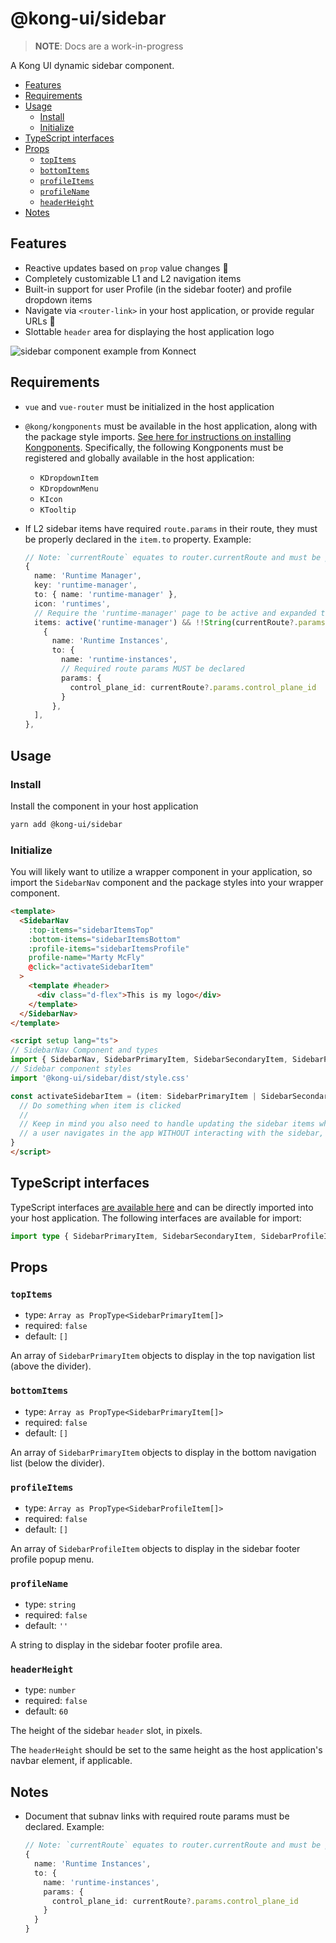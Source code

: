# @kong-ui/sidebar

> **NOTE**: Docs are a work-in-progress

A Kong UI dynamic sidebar component.

- [Features](#features)
- [Requirements](#requirements)
- [Usage](#usage)
  - [Install](#install)
  - [Initialize](#initialize)
- [TypeScript interfaces](#typescript-interfaces)
- [Props](#props)
  - [`topItems`](#topitems)
  - [`bottomItems`](#bottomitems)
  - [`profileItems`](#profileitems)
  - [`profileName`](#profilename)
  - [`headerHeight`](#headerheight)
- [Notes](#notes)

## Features

- Reactive updates based on `prop` value changes :rocket:
- Completely customizable L1 and L2 navigation items
- Built-in support for user Profile (in the sidebar footer) and profile dropdown items
- Navigate via `<router-link>` in your host application, or provide regular URLs :link:
- Slottable `header` area for displaying the host application logo

![sidebar component example from Konnect](./docs/sidebar.png)

## Requirements

- `vue` and `vue-router` must be initialized in the host application
- `@kong/kongponents` must be available in the host application, along with the package style imports. [See here for instructions on installing Kongponents](https://kongponents.konghq.com/#globally-install-all-kongponents). Specifically, the following Kongponents must be registered and globally available in the host application:
  - `KDropdownItem`
  - `KDropdownMenu`
  - `KIcon`
  - `KTooltip`
- If L2 sidebar items have required `route.params` in their route, they must be properly declared in the `item.to` property. Example:

    ```ts
    // Note: `currentRoute` equates to router.currentRoute and must be passed in to the consuming app's route generator
    {
      name: 'Runtime Manager',
      key: 'runtime-manager',
      to: { name: 'runtime-manager' },
      icon: 'runtimes',
      // Require the 'runtime-manager' page to be active and expanded to render the L2 items
      items: active('runtime-manager') && !!String(currentRoute?.params.control_plane_id || '') && [
        {
          name: 'Runtime Instances',
          to: {
            name: 'runtime-instances',
            // Required route params MUST be declared
            params: {
              control_plane_id: currentRoute?.params.control_plane_id
            }
          },
      ],
    },
    ```

## Usage

### Install

Install the component in your host application

```sh
yarn add @kong-ui/sidebar
```

### Initialize

You will likely want to utilize a wrapper component in your application, so import the `SidebarNav` component and the package styles into your wrapper component.

```html
<template>
  <SidebarNav
    :top-items="sidebarItemsTop"
    :bottom-items="sidebarItemsBottom"
    :profile-items="sidebarItemsProfile"
    profile-name="Marty McFly"
    @click="activateSidebarItem"
  >
    <template #header>
      <div class="d-flex">This is my logo</div>
    </template>
  </SidebarNav>
</template>

<script setup lang="ts">
// SidebarNav Component and types
import { SidebarNav, SidebarPrimaryItem, SidebarSecondaryItem, SidebarProfileItem } from '@kong-ui/sidebar'
// Sidebar component styles
import '@kong-ui/sidebar/dist/style.css'

const activateSidebarItem = (item: SidebarPrimaryItem | SidebarSecondaryItem | SidebarProfileItem) => {
  // Do something when item is clicked
  //
  // Keep in mind you also need to handle updating the sidebar items when
  // a user navigates in the app WITHOUT interacting with the sidebar, e.g. a table row click.
}
</script>
```

## TypeScript interfaces

TypeScript interfaces [are available here](https://github.com/Kong/ui-shared-components/blob/main/packages/sidebar/src/types/index.ts) and can be directly imported into your host application. The following interfaces are available for import:

```ts
import type { SidebarPrimaryItem, SidebarSecondaryItem, SidebarProfileItem } from '@kong-ui/sidebar'
```

## Props

### `topItems`

- type: `Array as PropType<SidebarPrimaryItem[]>`
- required: `false`
- default: `[]`

An array of `SidebarPrimaryItem` objects to display in the top navigation list (above the divider).

### `bottomItems`

- type: `Array as PropType<SidebarPrimaryItem[]>`
- required: `false`
- default: `[]`

An array of `SidebarPrimaryItem` objects to display in the bottom navigation list (below the divider).

### `profileItems`

- type: `Array as PropType<SidebarProfileItem[]>`
- required: `false`
- default: `[]`

An array of `SidebarProfileItem` objects to display in the sidebar footer profile popup menu.

### `profileName`

- type: `string`
- required: `false`
- default: `''`

A string to display in the sidebar footer profile area.

### `headerHeight`

- type: `number`
- required: `false`
- default: `60`

The height of the sidebar `header` slot, in pixels.

The `headerHeight` should be set to the same height as the host application's navbar element, if applicable.

## Notes

- Document that subnav links with required route params must be declared. Example:

  ```ts
  // Note: `currentRoute` equates to router.currentRoute and must be passed in to the consuming app's route generator
  {
    name: 'Runtime Instances',
    to: {
      name: 'runtime-instances',
      params: {
        control_plane_id: currentRoute?.params.control_plane_id
      }
    }
  }
  ```

